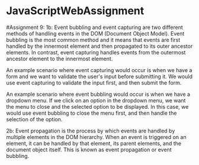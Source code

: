 # JavaScriptWebAssignment
#Assignment 9:
1b: Event bubbling and event capturing are two different methods of handling events in the DOM (Document Object Model). Event bubbling is the most common method and it means that events are first handled by the innermost element and then propagated to its outer ancestor elements. In contrast, event capturing handles events from the outermost ancestor element to the innermost element.

An example scenario where event capturing would occur is when we have a form and we want to validate the user's input before submitting it. We would use event capturing to validate the input first, and then submit the form.

An example scenario where event bubbling would occur is when we have a dropdown menu. If we click on an option in the dropdown menu, we want the menu to close and the selected option to be displayed. In this case, we would use event bubbling to close the menu first, and then handle the selection of the option.


2b: Event propagation is the process by which events are handled by multiple elements in the DOM hierarchy. When an event is triggered on an element, it can be handled by that element, its parent elements, and the document object itself. This is known as event propagation or event bubbling.
